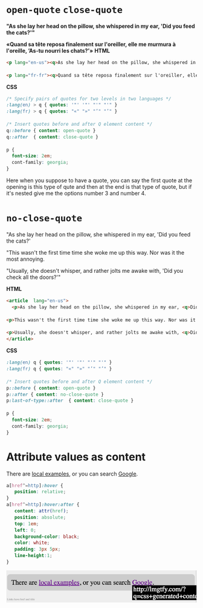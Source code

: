 # `open-quote` `close-quote`

**"As she lay her head on the pillow, she whispered in my ear, 'Did you feed the cats?'"**

**«Quand sa tête reposa finalement sur l'oreiller, elle me murmura à l'oreille, ’As-tu nourri les chats?’»**
**HTML**
```html
<p lang="en-us"><q>As she lay her head on the pillow, she whispered in my ear, <q>Did you feed the cats?</q></q></p>

<p lang="fr-fr"><q>Quand sa tête reposa finalement sur l'oreiller, elle me murmura à l'oreille, <q>As-tu nourri les chats?</q></q>
```
**CSS**
```css
/* Specify pairs of quotes for two levels in two languages */
:lang(en) > q { quotes: '"' '"' "'" "'" }
:lang(fr) > q { quotes: "«" "»" "’" "’" }

/* Insert quotes before and after Q element content */
q::before { content: open-quote }
q::after  { content: close-quote }

p {
  font-size: 2em;
  cont-family: georgia;
}
```

Here when you suppose to have a quote, you can say the first quote at the opening is this type of qute and then at the end is that type of quote, but if it's nested give me the options number 3 and number 4. 

#  `no-close-quote`

"As she lay her head on the pillow, she whispered in my ear, 'Did you feed the cats?'

"This wasn't the first time time she woke me up this way. Nor was it the most annoying.

"Usually, she doesn't whisper, and rather jolts me awake with, 'Did you check all the doors?'"

**HTML**
```html
<article  lang="en-us">
  <p>As she lay her head on the pillow, she whispered in my ear, <q>Did you feed the cats?</q>

<p>This wasn't the first time time she woke me up this way. Nor was it the most annoying.</p>
  
<p>Usually, she doesn't whisper, and rather jolts me awake with, <q>Did you check all the doors?</p>
</article>
```
**CSS**
```css
:lang(en) q { quotes: '"' '"' "'" "'" }
:lang(fr) q { quotes: "«" "»" "’" "’" }

/* Insert quotes before and after Q element content */
p::before { content: open-quote }
p::after { content: no-close-quote }
p:last-of-type::after  { content: close-quote }

p {
  font-size: 2em;
  cont-family: georgia;
}
```
# Attribute values as content

There are [local examples](https://estelle.github.io/cssmastery/generated/files/02_generatedtext.html), or you can search [Google](lmgtfy.com/?q=css+generated+content+attributes).

```css
a[href^=http]:hover {
   position: relative;
}
a[href^=http]:hover:after {
   content: attr(href);
   position: absolute;
   top: 1em;
   left: 0;
   background-color: black;
   color: white;
   padding: 3px 5px;
   line-height:1;
} 
```
![generated-content_attributes](../generated-content_attributes.png)